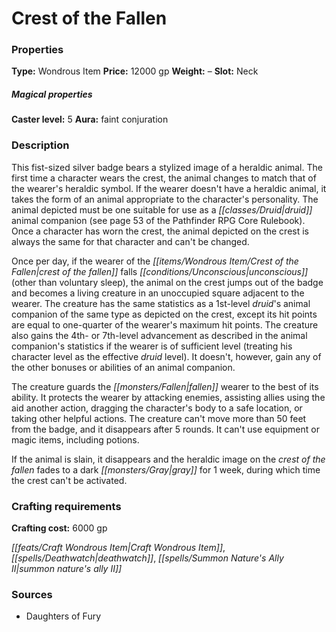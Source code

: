 ﻿---
Title: "Crest of the Fallen"
Type: "Wondrous Item"
Price: "12000 gp"
Weight: "–"
Slot: "Neck"
Caster level: "5"
Aura: "faint conjuration"
Description: |
  "This fist-sized silver badge bears a stylized image of a heraldic animal. The first time a character wears the crest, the animal changes to match that of the wearer's heraldic symbol. If the wearer doesn't have a heraldic animal, it takes the form of an animal appropriate to the character's personality. The animal depicted must be one suitable for use as a druid animal companion (see page 53 of the _Pathfinder RPG Core Rulebook_). Once a character has worn the crest, the animal depicted on the crest is always the same for that character and can't be changed.
  Once per day, if the wearer of the crest of the fallen falls unconscious (other than voluntary sleep), the animal on the crest jumps out of the badge and becomes a living creature in an unoccupied square adjacent to the wearer. The creature has the same statistics as a 1st-level druid's animal companion of the same type as depicted on the crest, except its hit points are equal to one-quarter of the wearer's maximum hit points. The creature also gains the 4th- or 7th-level advancement as described in the animal companion's statistics if the wearer is of sufficient level (treating his character level as the effective druid level). It doesn't, however, gain any of the other bonuses or abilities of an animal companion.
  The creature guards the fallen wearer to the best of its ability. It protects the wearer by attacking enemies, assisting allies using the aid another action, dragging the character's body to a safe location, or taking other helpful actions. The creature can't move more than 50 feet from the badge, and it disappears after 5 rounds. It can't use equipment or magic items, including potions.
  If the animal is slain, it disappears and the heraldic image on the _crest of the fallen_ fades to a dark gray for 1 week, during which time the crest can't be activated."
Crafting cost: "6000 gp"
Sources: "['Daughters of Fury']"
---

# Crest of the Fallen

### Properties

**Type:** Wondrous Item **Price:** 12000 gp **Weight:** – **Slot:** Neck

##### Magical properties

**Caster level:** 5 **Aura:** faint conjuration

### Description

This fist-sized silver badge bears a stylized image of a heraldic animal. The first time a character wears the crest, the animal changes to match that of the wearer's heraldic symbol. If the wearer doesn't have a heraldic animal, it takes the form of an animal appropriate to the character's personality. The animal depicted must be one suitable for use as a _[[classes/Druid|druid]]_ animal companion (see page 53 of the Pathfinder RPG Core Rulebook). Once a character has worn the crest, the animal depicted on the crest is always the same for that character and can't be changed.

Once per day, if the wearer of the _[[items/Wondrous Item/Crest of the Fallen|crest of the fallen]]_ falls _[[conditions/Unconscious|unconscious]]_ (other than voluntary sleep), the animal on the crest jumps out of the badge and becomes a living creature in an unoccupied square adjacent to the wearer. The creature has the same statistics as a 1st-level _druid_'s animal companion of the same type as depicted on the crest, except its hit points are equal to one-quarter of the wearer's maximum hit points. The creature also gains the 4th- or 7th-level advancement as described in the animal companion's statistics if the wearer is of sufficient level (treating his character level as the effective _druid_ level). It doesn't, however, gain any of the other bonuses or abilities of an animal companion.

The creature guards the _[[monsters/Fallen|fallen]]_ wearer to the best of its ability. It protects the wearer by attacking enemies, assisting allies using the aid another action, dragging the character's body to a safe location, or taking other helpful actions. The creature can't move more than 50 feet from the badge, and it disappears after 5 rounds. It can't use equipment or magic items, including potions.

If the animal is slain, it disappears and the heraldic image on the _crest of the fallen_ fades to a dark _[[monsters/Gray|gray]]_ for 1 week, during which time the crest can't be activated.

### Crafting requirements

**Crafting cost:** 6000 gp

_[[feats/Craft Wondrous Item|Craft Wondrous Item]]_, _[[spells/Deathwatch|deathwatch]]_, _[[spells/Summon Nature's Ally II|summon nature's ally II]]_

### Sources

* Daughters of Fury